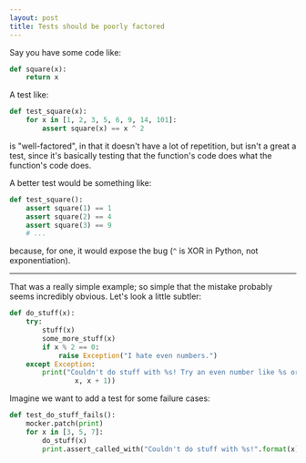```yaml
---
layout: post
title: Tests should be poorly factored
---
```


Say you have some code like:

```python
def square(x):
    return x
```

A test like:

```python
def test_square(x):
    for x in [1, 2, 3, 5, 6, 9, 14, 101]:
        assert square(x) == x ^ 2
```

is "well-factored", in that it doesn't have a lot of repetition, but isn't a
great a test, since it's basically testing that the function's code does what
the function's code does.

A better test would be something like:

```python
def test_square():
    assert square(1) == 1
    assert square(2) == 4
    assert square(3) == 9
    # ...
```

because, for one, it would expose the bug (`^` is XOR in Python, not exponentiation).

---

That was a really simple example; so simple that the mistake probably seems incredibly obvious. Let's look a little subtler:

```python
def do_stuff(x):
    try:
        stuff(x)
        some_more_stuff(x)
        if x % 2 == 0:
            raise Exception("I hate even numbers.")
    except Exception:
        print("Couldn't do stuff with %s! Try an even number like %s or %s".format(
                x, x + 1))
```

Imagine we want to add a test for some failure cases:

```python
def test_do_stuff_fails():
    mocker.patch(print)
    for x in [3, 5, 7]:
        do_stuff(x)
        print.assert_called_with("Couldn't do stuff with %s!".format(x))
```
